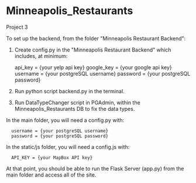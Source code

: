# Minneapolis_Restaurants
Project 3


To set up the backend, from the folder "Minneapolis Restaurant Backend":

  1) Create config.py in the "Minneapolis Restaurant Backend" which includes, at minimum:

        api_key = {your yelp api key}
        google_key = {your google api key}
        username = {your postgreSQL username}
        password = {your postgreSQL password}

  2) Run python script backend.py in the terminal.

  3) Run DataTypeChanger script in PGAdmin, within the Minneapolis_Restaurants DB to fix the data types.

In the main folder, you will need a config.py with:

      username = {your postgreSQL username}
      password = {your postgreSQL password}

In the static/js folder, you will need a config.js with:

      API_KEY = {your MapBox API key}

 At that point, you should be able to run the Flask Server (app.py) from the main folder and access all of the site.


 
